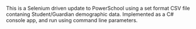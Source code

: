 This is a Selenium driven update to PowerSchool using a set format CSV file contaning Student/Guardian demographic data. 
Implemented as a C# console app, and run using command line parameters. 
